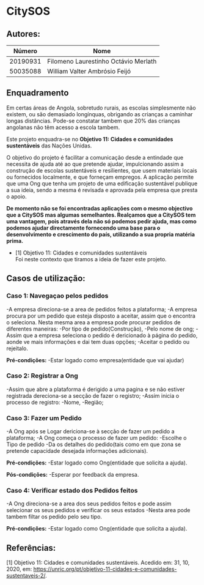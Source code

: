 # **CitySOS**

## **Autores:**
Número | Nome
------ | ----
20190931 | Filomeno Laurestinho Octávio Merlath
50035088 |	William Valter Ambrósio Feijó

## **Enquadramento**
Em certas áreas de Angola, sobretudo rurais, as escolas simplesmente não existem, ou são demasiado longínquas, obrigando as crianças a caminhar longas distâncias.
Pode-se constatar tambem que 20% das crianças angolanas não têm acesso a escola tambem.

Este projeto enquadra-se no **Objetivo 11: Cidades e comunidades sustentáveis** das Nações Unidas.

O objetivo do projeto é facilitar a comunicação desde a entindade que necessita de ajuda até ao que pretende ajudar, impulcionando assim a construção de escolas sustentáveis e resilientes, que usem materiais locais ou fornecidos localmente, e que forneçam empregos. A aplicação permite que uma Ong que tenha um projeto de uma edificação sustentável publique a sua ideia, sendo a mesma é revisada e aprovada pela empresa que presta o apoio.

 **De momento não se foi encontradas aplicações com o mesmo objectivo que a CitySOS mas algumas semelhantes. Realçamos que a CitySOS tem uma vantagem, pois através dela não só podemos pedir ajuda, mas como podemos ajudar directamente fornecendo uma base para o desenvolvimento e crescimento do país, utilizando a sua propria matéria prima.**


* [1] Objetivo 11: Cidades e comunidades sustentáveis  
Foi neste contexto que tiramos a ideia de fazer este projeto.

## **Casos de utilização:**

### **Caso 1: Navegaçao pelos pedidos**

-A empresa direciona-se a area de pedidos feitos a plataforma;
-A empresa procura por um pedido que esteja disposto a aceitar, assim que o encontra o seleciona. Nesta mesma area a empresa pode procurar pedidos de diferentes maneiras:
        -Por tipo de pedido(Construção),
        -Pelo nome de ong;
-Assim que a empresa seleciona o pedido é dericionado à página do pedido, aonde ve mais informações e dai tem duas opções;
        -Aceitar o pedido ou rejeitalo.
        
**Pré-condições:**
-Estar logado como empresa(entidade que vai ajudar)

### **Caso 2: Registrar a Ong**

-Assim que abre a plataforma é derigido a uma pagina e se não estiver registrada dereciona-se a secção de fazer o registro;
-Assim inicia o processo de registro:
    -Nome,
    -Região;
    
### **Caso 3: Fazer um Pedido**

-A Ong após se Logar dericiona-se à secção de fazer um pedido a plataforma;
-A Ong começa o processo de fazer um pedido:
  -Escolhe o Tipo de pedido
  -Da os detalhes do pedido(tais como em que zona se pretende capacidade desejada informações adicionais).
  
**Pré-condições:**
-Estar logado como Ong(entidade que solicita a ajuda).

**Pós-condições:**
-Esperar por feedback da empresa.

### **Caso 4: Verificar estado dos Pedidos feitos**

-A Ong direciona-se a area dos seus pedidos feitos e pode assim selecionar os seus pedidos e verificar os seus estados
-Nesta area pode tambem filtar os pedido pelo seu tipo.

**Pré-condições:**
-Estar logado como Ong(entidade que solicita a ajuda).

## **Referências:**

[1] Objetivo 11: Cidades e comunidades sustentáveis. Acedido em: 31, 10, 2020, em: https://unric.org/pt/objetivo-11-cidades-e-comunidades-sustentaveis-2/.
